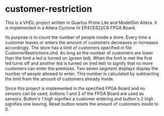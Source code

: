 # customer-restriction

This is a VHDL project written in Quartus Prime Lite and ModelSim Altera.
It is implemented in a Altera Cyclone IV EP4CE622C8 FPGA Board.

Its purpose is to count the number of people inside a store. 
Every time a customer leaves or enters the amount of customers decreases or increases accordingly. 
The store has a limit of customers specified in file CustomerRestrictions.vhd. 
As long as the number of customers are lower than the limit a led is turned on (green led).
When the limit is met the first led turns off and another led is turned on (red led) to signify that no more customers can enter the premises. 
Two seven segment displays display the number of people allowed to enter. 
This number is calculated by subtracting the limit from the amount of customers already inside.

Since this project is implemented in the specified FPGA Board and no sensors can be used, buttons 1 and 2 of the FPGA Board are used as sensors.
Button's 1 high signifies a customer entering and button's 2 high signifies one leaving.
Reset button resets the amount of customers inside to 0.
